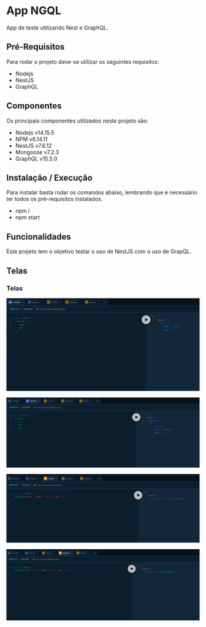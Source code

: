 # App NGQL

App de teste utilizando Nest e GraphQL.

## Pré-Requisitos

Para rodar o projeto deve-se utilizar os seguintes requisitos:
- Nodejs
- NestJS
- GraphQL

## Componentes

Os principais componentes utilizados neste projeto são:
* Nodejs v14.15.5
* NPM v6.14.11
* NestJS v7.6.12
* Mongoose v7.2.3
* GraphQL v15.5.0


## Instalação / Execução

Para instalar basta rodar os comandos abaixo, lembrando que é necessário ter todos os pré-requisitos instalados.
- npm i
- npm start

## Funcionalidades

Este projeto tem o objetivo testar o uso de NestJS com o uso de GrapQL.

## Telas

### Telas
![Telas](/screenshots/app-ngql_01.png)

![Telas](/screenshots/app-ngql_02.png)

![Telas](/screenshots/app-ngql_03.png)

![Telas](/screenshots/app-ngql_04.png)
